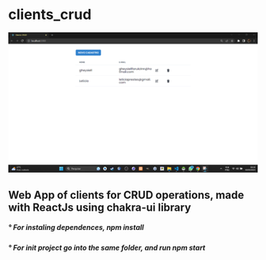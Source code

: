 # clients_crud

<div> <img src="https://raw.githubusercontent.com/gheysiell/images/master/clients_crud.png"/> </div>
<div> <h2> Web App of clients for CRUD operations, made with ReactJs using chakra-ui library </h2> </div>
<div> <h5> ° For instaling dependences, npm install </h5> </div>
<div> <h5> ° For init project go into the same folder, and run npm start </h5> </div> 